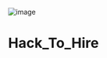 ![image](https://github.com/user-attachments/assets/2f56eae8-8417-461e-a207-6c0dc3320174)




# Hack_To_Hire
